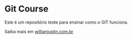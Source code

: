 # Git Course

Este é um repositório teste para ensinar como o GIT funciona.

Saiba mais em [willianjustin.com.br](http://willianjustin.com.br)
